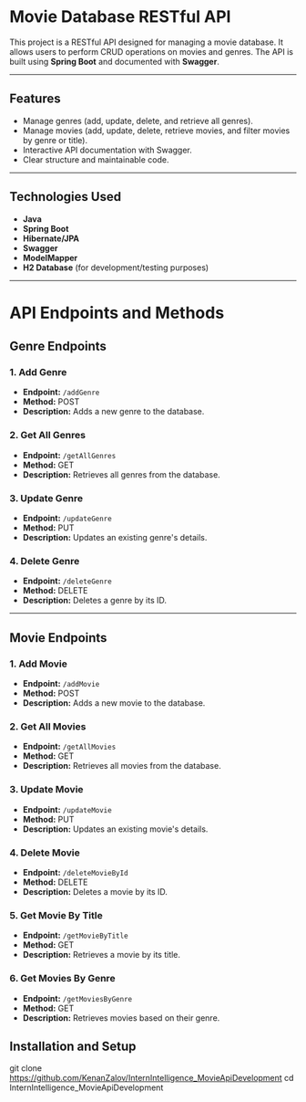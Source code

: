 # Movie Database RESTful API

This project is a RESTful API designed for managing a movie database. It allows users to perform CRUD operations on movies and genres. The API is built using **Spring Boot** and documented with **Swagger**.

---

## Features

- Manage genres (add, update, delete, and retrieve all genres).
- Manage movies (add, update, delete, retrieve movies, and filter movies by genre or title).
- Interactive API documentation with Swagger.
- Clear structure and maintainable code.

---

## Technologies Used

- **Java**
- **Spring Boot**
- **Hibernate/JPA**
- **Swagger**
- **ModelMapper**
- **H2 Database** (for development/testing purposes)

---

# API Endpoints and Methods

## Genre Endpoints

### 1. Add Genre
- **Endpoint:** `/addGenre`
- **Method:** POST
- **Description:** Adds a new genre to the database.

### 2. Get All Genres
- **Endpoint:** `/getAllGenres`
- **Method:** GET
- **Description:** Retrieves all genres from the database.

### 3. Update Genre
- **Endpoint:** `/updateGenre`
- **Method:** PUT
- **Description:** Updates an existing genre's details.

### 4. Delete Genre
- **Endpoint:** `/deleteGenre`
- **Method:** DELETE
- **Description:** Deletes a genre by its ID.

---

## Movie Endpoints

### 1. Add Movie
- **Endpoint:** `/addMovie`
- **Method:** POST
- **Description:** Adds a new movie to the database.

### 2. Get All Movies
- **Endpoint:** `/getAllMovies`
- **Method:** GET
- **Description:** Retrieves all movies from the database.

### 3. Update Movie
- **Endpoint:** `/updateMovie`
- **Method:** PUT
- **Description:** Updates an existing movie's details.

### 4. Delete Movie
- **Endpoint:** `/deleteMovieById`
- **Method:** DELETE
- **Description:** Deletes a movie by its ID.

### 5. Get Movie By Title
- **Endpoint:** `/getMovieByTitle`
- **Method:** GET
- **Description:** Retrieves a movie by its title.

### 6. Get Movies By Genre
- **Endpoint:** `/getMoviesByGenre`
- **Method:** GET
- **Description:** Retrieves movies based on their genre.

## Installation and Setup
git clone https://github.com/KenanZalov/InternIntelligence_MovieApiDevelopment
cd InternIntelligence_MovieApiDevelopment




